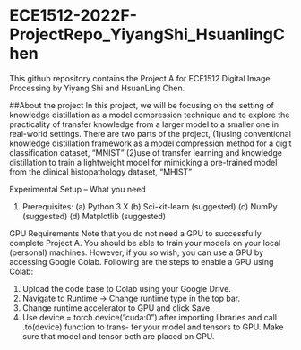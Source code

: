 # ECE1512-2022F-ProjectRepo_YiyangShi_HsuanlingChen
This github repository contains the Project A for ECE1512 Digital Image Processing by Yiyang Shi and HsuanLing Chen. 

##About the project
In this project, we will be focusing on the setting of knowledge distillation as a model compression technique and to explore the practicality of transfer knowledge from a larger model to a smaller one in real-world settings. There are two parts of the project, 
(1)using conventional knowledge distillation framework as a model compression method for a digit classification dataset, “MNIST” 
(2)use of transfer learning and knowledge distillation to train a lightweight model for mimicking a pre-trained model from the clinical histopathology dataset, “MHIST”

Experimental Setup – What you need
1. Prerequisites:
(a) Python 3.X
(b) Sci-kit-learn (suggested)
(c) NumPy (suggested) (d) Matplotlib (suggested)

GPU Requirements
Note that you do not need a GPU to successfully complete Project A. You should be able to train your models on your local (personal) machines. However, if you so wish, you can use a GPU by accessing Google Colab. Following are the steps to enable a GPU using Colab:
1. Upload the code base to Colab using your Google Drive.
2. Navigate to Runtime → Change runtime type in the top bar.
3. Change runtime accelerator to GPU and click Save.
4. Use device = torch.device(”cuda:0”) after importing libraries and call .to(device) function to trans- fer your model and tensors to GPU. Make sure that model and tensor both are placed on GPU.
